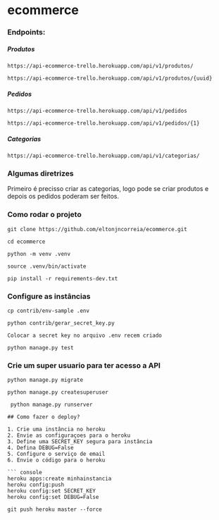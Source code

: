 # ecommerce

### Endpoints:


##### Produtos

```
https://api-ecommerce-trello.herokuapp.com/api/v1/produtos/

https://api-ecommerce-trello.herokuapp.com/api/v1/produtos/{uuid}
```

##### Pedidos

```
https://api-ecommerce-trello.herokuapp.com/api/v1/pedidos

https://api-ecommerce-trello.herokuapp.com/api/v1/pedidos/{1}
```

##### Categorias

```
https://api-ecommerce-trello.herokuapp.com/api/v1/categorias/
```


### Algumas diretrizes

Primeiro é precisso criar as categorias, 
logo pode se criar produtos e depois os pedidos poderam ser feitos.



### Como rodar o projeto

``` git clone https://github.com/eltonjncorreia/ecommerce.git ```

``` cd ecommerce ```

``` python -m venv .venv ```

``` source .venv/bin/activate ```

``` pip install -r requirements-dev.txt ```


### Configure as instâncias

``` cp contrib/env-sample .env ```

``` python contrib/gerar_secret_key.py ```

``` Colocar a secret key no arquivo .env recem criado ```

``` python manage.py test ```

### Crie um super usuario para ter acesso a API

``` python manage.py migrate ```

``` python manage.py createsuperuser ```

``` python manage.py runserver```


```
## Como fazer o deploy?

1. Crie uma instância no heroku
2. Envie as configuraçoes para o heroku
3. Define uma SECRET_KEY segura para instância
4. Defina DEBUG=False
5. Configure o serviço de email
6. Envie o código para o heroku

``` console
heroku apps:create minhainstancia
heroku config:push
heroku config:set SECRET_KEY
heroku config:set DEBUG=False

git push heroku master --force
```
